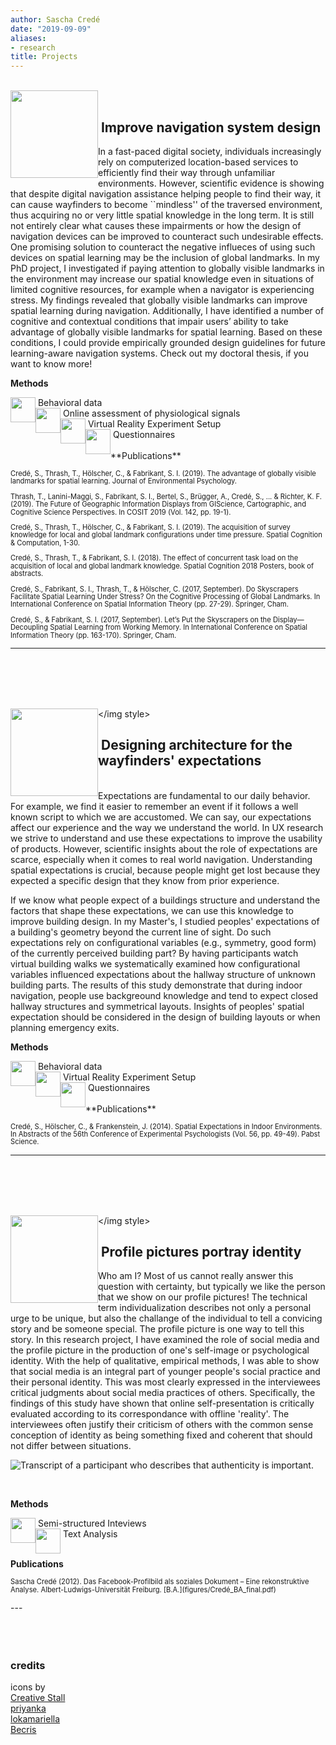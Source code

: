 ```yaml
---
author: Sascha Credé
date: "2019-09-09"
aliases:
- research
title: Projects
---
```



</br>
<img style="float: left;" src="figures/global_wide.png" width="140"></img style>
</br>

<h2>&nbsp;Improve navigation system design</h2>
In a fast-paced digital society, individuals increasingly rely on computerized location-based services to efficiently find their way through unfamiliar environments. However, scientific evidence is showing that despite digital navigation assistance helping people to find their way, it can cause wayfinders to become ``mindless'' of the traversed environment, thus acquiring no or very little spatial knowledge in the long term. It is still not entirely clear what causes these impairments or how the design of navigation devices can be improved to counteract such undesirable effects. One promising solution to counteract the negative influeces of using such devices on spatial learning may be the inclusion of global landmarks.
In my PhD project, I investigated if paying attention to globally visible landmarks in the environment may increase our spatial knowledge even in situations of limited cognitive resources, for example when a navigator is experiencing stress.
My findings revealed that globally visible landmarks can improve spatial learning during navigation. Additionally, I have identified a number of cognitive and contextual conditions that impair users’ ability to take advantage of globally visible landmarks for spatial learning. Based on these conditions, I could provide empirically grounded design guidelines for future learning-aware navigation systems. Check out my doctoral thesis, if you want to know more!
<br/>

**Methods**
<br/>

<img style="float: left;" src="figures/human_symbol.png" width="40">
<figcaption>&nbsp;Behavioral data</figcaption>
</img style>

<img style="float: left;" src="figures/eda_symbol.png" width="40">
<figcaption>&nbsp;Online assessment of physiological signals</figcaption>
</img style>

<img style="float: left;" src="figures/vr_symbol.png" width="40">
<figcaption>&nbsp;Virtual Reality Experiment Setup</figcaption>
</img style> 

<img style="float: left;" src="figures/questionnaire_symbol.png" width="40">
<figcaption>&nbsp;Questionnaires</figcaption>
</img style> 




<br/>
**Publications**
<p style="line-height: 1.1;">
<span style="font-size:0.8em">
Credé, S., Thrash, T., Hölscher, C., & Fabrikant, S. I. (2019). The advantage of globally visible landmarks for spatial learning. Journal of Environmental Psychology.
<br/><br/>
Thrash, T., Lanini-Maggi, S., Fabrikant, S. I., Bertel, S., Brügger, A., Credé, S., ... & Richter, K. F. (2019). The Future of Geographic Information Displays from GIScience, Cartographic, and Cognitive Science Perspectives. In COSIT 2019 (Vol. 142, pp. 19-1).
<br/><br/>
Credé, S., Thrash, T., Hölscher, C., & Fabrikant, S. I. (2019). The acquisition of survey knowledge for local and global landmark configurations under time pressure. Spatial Cognition & Computation, 1-30.
<br/><br/>
Credé, S., Thrash, T., & Fabrikant, S. I. (2018). The effect of concurrent task load on the acquisition of local and global landmark knowledge. Spatial Cognition 2018 Posters, book of abstracts.
<br/><br/>
Credé, S., Fabrikant, S. I., Thrash, T., & Hölscher, C. (2017, September). Do Skyscrapers Facilitate Spatial Learning Under Stress? On the Cognitive Processing of Global Landmarks. In International Conference on Spatial Information Theory (pp. 27-29). Springer, Cham.
<br/><br/>
Credé, S., & Fabrikant, S. I. (2017, September). Let’s Put the Skyscrapers on the Display—Decoupling Spatial Learning from Working Memory. In International Conference on Spatial Information Theory (pp. 163-170). Springer, Cham.
<br/></span>
</p></p>

---

</br></br></br></br>


<img style="float:left;" src="figures/expectations_wide.png" width="140"></img style>

<h2>&nbsp;Designing architecture for the wayfinders' expectations</h2></br>
Expectations are fundamental to our daily behavior. For example, we find it easier to remember an event if it follows a well known script to which we are accustomed. We can say, our expectations affect our experience and the way we understand the world. In UX research we strive to understand and use these expectations to improve the usability of products. However, scientific insights about the role of expectations are scarce, especially when it comes to real world navigation. Understanding spatial expectations is crucial, because people might get lost because they expected a specific design that they know from prior experience. 

If we know what people expect of a buildings structure and understand the factors that shape these expectations, we can use this knowledge to improve building design. In my Master's, I studied  peoples' expectations of a building's geometry beyond the current line of sight. Do such expectations rely on configurational variables (e.g., symmetry, good form) of the currently perceived building part? By having participants watch virtual building walks we systematically examined how configurational variables influenced expectations about the hallway structure of unknown building parts. The results of this study demonstrate that during indoor navigation, people use backgreound knowledge and tend to expect closed hallway structures and symmetrical layouts. Insights of peoples' spatial expectation should be considered in the design of building layouts or when planning emergency exits.
<br/>


**Methods**
<br/>

<img style="float: left;" src="figures/human_symbol.png" width="40">
<figcaption>&nbsp;Behavioral data</figcaption>
</img style>

<img style="float: left;" src="figures/vr_symbol.png" width="40">
<figcaption>&nbsp;Virtual Reality Experiment Setup</figcaption>
</img style> 

<img style="float: left;" src="figures/questionnaire_symbol.png" width="40">
<figcaption>&nbsp;Questionnaires</figcaption>
</img style> 

<br/>
**Publications**
<p style="line-height: 1.1;">
<span style="font-size:0.8em;">
Credé, S., Hölscher, C., & Frankenstein, J. (2014). Spatial Expectations in Indoor Environments. In Abstracts of the 56th Conference of Experimental Psychologists (Vol. 56, pp. 49-49). Pabst Science.
</span>
</p>

---

</br></br></br></br>

<img style="float: left;" src="figures/identity_wide.png" width="140"></img style>
</br>
<h2>&nbsp;Profile pictures portray identity </h2>
Who am I? Most of us cannot really answer this question with certainty, but typically we like the person that we show on our profile pictures! The technical term individualization describes not only a personal urge to be unique, but also the challange of the individual to tell a convicing story and be someone special. The profile picture is one way to tell this story. In this research project, I have examined the role of social media and the profile picture in the production of one's self-image or psychological identity. With the help of qualitative, empirical methods, I was able to show that social media is an integral part of younger people's social practice and their personal identity. This was most clearly expressed in the interviewees critical judgments about social media practices of others. Specifically, the findings of this study have shown that online self-presentation is critically evaluated according to its correspondance with offline 'reality'. The interviewees often justify their criticism of others with the common sense conception of identity as being something fixed and coherent that should not differ between situations.


![Transcript of a participant who describes that authenticity is important.](figures/Profilbild_transcript2.JPG)

<br/>

**Methods**
<br/>

<img style="float: left;" src="figures/interview_symbol.png" width="40">
<figcaption>&nbsp;Semi-structured Inteviews</figcaption>
</img style> 

<img style="float: left;" src="figures/text_symbol.png" width="40">
<figcaption>&nbsp;Text Analysis</figcaption>
</img style> 

<br/>



**Publications**
<p style="line-height: 1.1;">
<span style="font-size:0.8em;">
Sascha Credé (2012). Das Facebook-Profilbild als soziales Dokument – Eine rekonstruktive Analyse. Albert-Ludwigs-Universität Freiburg. [B.A.](figures/Credé_BA_final.pdf)
</span>
</p>
---
</br></br></br></br>



<h3>credits</h3>

icons by  <br/>
[Creative Stall](https://thenounproject.com/creativestall/) <br/>
[priyanka](https://thenounproject.com/creativepriyanka/) <br/>
[lokamariella]( https://thenounproject.com/lokamariella/) <br/>
[Becris](https://thenounproject.com/Becris/) <br/>



